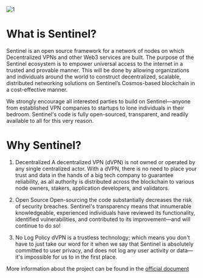 ![1](https://github.com/user-attachments/assets/fbdbad92-61f4-4297-ac85-8fc848d00ff4)

# What is Sentinel?

Sentinel is an open source framework for a network of nodes on which Decentralized VPNs and other Web3 services are built. The purpose of the Sentinel ecosystem is to empower universal access to the internet in a trusted and provable manner. This will be done by allowing organizations and individuals around the world to construct decentralized, scalable, distributed networking solutions on Sentinel’s Cosmos-based blockchain in a cost-effective manner.

We strongly encourage all interested parties to build on Sentinel—anyone from established VPN companies to startups to lone individuals in their bedroom. Sentinel's code is fully open-sourced, transparent, and readily available to all for this very reason.

# Why Sentinel?

1. Decentralized
A decentralized VPN (dVPN) is not owned or operated by any single centralized actor. With a dVPN, there is no need to place your trust and data in the hands of a big tech company to guarantee reliability, as all authority is distributed across the blockchain to various node owners, stakers, application developers, and validators.

2. Open Source
Open-sourcing the code substantially decreases the risk of security breaches. Sentinel's transparency means that innumerable knowledgeable, experienced individuals have reviewed its functionality, identified vulnerabilities, and contributed to its improvement—and will continue to do so!

3. No Log Policy
dVPN is a trustless technology; which means you don't have to just take our word for it when we say that Sentinel is absolutely committed to user privacy, and does not log any user activity or data—it's impossible for us to in the first place.

More information about the project can be found in the [official document](https://docs.sentinel.co/getting-started/introduction)
